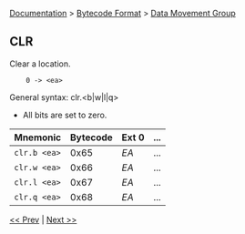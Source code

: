 [Documentation](../../README.md) > [Bytecode Format](../README.md) > [Data Movement Group](../InstructionsDataMovel.md)

## CLR

Clear a location.

        0 -> <ea>

General syntax:
        clr.<b|w|l|q> <ea>

* All bits are set to zero.

| Mnemonic | Bytecode | Ext 0 | ... |
| - | - | - | - |
| `clr.b <ea>`| 0x65 | *EA* | ... |
| `clr.w <ea>`| 0x66 | *EA* | ... |
| `clr.l <ea>`| 0x67 | *EA* | ... |
| `clr.q <ea>`| 0x68 | *EA* | ... |

[<< Prev](./d_11.md) | [Next >>](./d_13.md)
